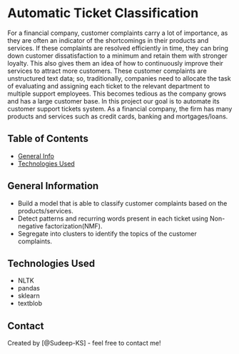 # Automatic Ticket Classification
For a financial company, customer complaints carry a lot of importance, as they are often an indicator of the shortcomings in their products and services. If these complaints are resolved efficiently in time, they can bring down customer dissatisfaction to a minimum and retain them with stronger loyalty. This also gives them an idea of how to continuously improve their services to attract more customers.
These customer complaints are unstructured text data; so, traditionally, companies need to allocate the task of evaluating and assigning each ticket to the relevant department to multiple support employees. This becomes tedious as the company grows and has a large customer base.
In this project our goal is to automate its customer support tickets system. As a financial company, the firm has many products and services such as credit cards, banking and mortgages/loans.


## Table of Contents
* [General Info](#general-information)
* [Technologies Used](#technologies-used)

<!-- You can include any other section that is pertinent to your problem -->

## General Information
- Build a model that is able to classify customer complaints based on the products/services.
- Detect patterns and recurring words present in each ticket using Non-negative factorization(NMF).
- Segregate into clusters to identify the topics of the customer complaints. 

<!-- You don't have to answer all the questions - just the ones relevant to your project. -->


## Technologies Used
- NLTK
- pandas
- sklearn
- textblob

<!-- As the libraries versions keep on changing, it is recommended to mention the version of library used in this project -->


## Contact
Created by [@Sudeep-KS] - feel free to contact me!
